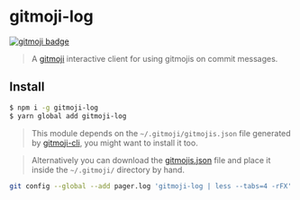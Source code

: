 # gitmoji-log

[![gitmoji badge](https://img.shields.io/badge/gitmoji-%20😜%20😍-FFDD67.svg?style=flat-square)](https://github.com/carloscuesta/gitmoji)

> A [gitmoji](https://github.com/carloscuesta/gitmoji) interactive client for using gitmojis on commit messages.

## Install

```bash
$ npm i -g gitmoji-log
$ yarn global add gitmoji-log
```

> This module depends on the `~/.gitmoji/gitmojis.json` file generated by [gitmoji-cli](https://github.com/carloscuesta/gitmoji-cli), you might want to install it too.

> Alternatively you can download the [gitmojis.json](https://raw.githubusercontent.com/carloscuesta/gitmoji/master/src/data/gitmojis.json) file and place it inside the `~/.gitmoji/` directory by hand. 

```bash
git config --global --add pager.log 'gitmoji-log | less --tabs=4 -rFX'
```
